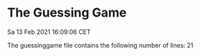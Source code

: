 # The Guessing Game 

Sa 13 Feb 2021 16:09:06 CET


The guessinggame file contains the following number of lines:
21
